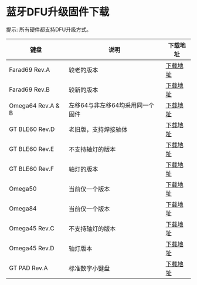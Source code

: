 
蓝牙DFU升级固件下载
=====================
提示: 所有硬件都支持DFU升级方式。

| 键盘        | 说明          | 下载地址 |
| ------------| --            |---- |
| Farad69 Rev.A     | 较老的版本        |<a href="http://lotkb.cn/down/dfu/farad69-a.zip" class="button">下载地址</a> |
| Farad69 Rev.B     | 较新的版本        |<a href="http://lotkb.cn/down/dfu/farad69-b.zip" class="button">下载地址</a> |
| Omega64 Rev.A & B     | 左移64与非左移64均采用同一个固件        |<a href="http://lotkb.cn/down/dfu/Omega64.zip" class="button">下载地址</a> |
| GT BLE60 Rev.D     | 老旧版，支持焊接轴体        |<a href="http://lotkb.cn/down/dfu/gt-ble60-d.zip" class="button">下载地址</a> |
| GT BLE60 Rev.E     | 不支持轴灯的版本        |<a href="http://lotkb.cn/down/dfu/gt-ble60-e.zip" class="button">下载地址</a> |
| GT BLE60 Rev.F     | 轴灯的版本        |<a href="http://lotkb.cn/down/dfu/gt-ble60-f.zip" class="button">下载地址</a> 
| Omega50    | 当前仅一个版本        |<a href="http://lotkb.cn/down/dfu/Omega50.zip" class="button">下载地址</a> |
| Omega84    | 当前仅一个版本        |<a href="http://lotkb.cn/down/dfu/Omega84.zip" class="button">下载地址</a> |
| Omega45 Rev.C    | 不支持轴灯的版本        |<a href="http://lotkb.cn/down/dfu/Omega45-c.zip" class="button">下载地址</a>
| Omega45 Rev.D    | 轴灯版本        |<a href="http://lotkb.cn/down/dfu/Omega45-d.zip" class="button">下载地址</a> 
| GT PAD Rev.A    | 标准数字小键盘        |<a href="http://lotkb.cn/down/dfu/gt-pad-a.zip" class="button">下载地址</a> |
